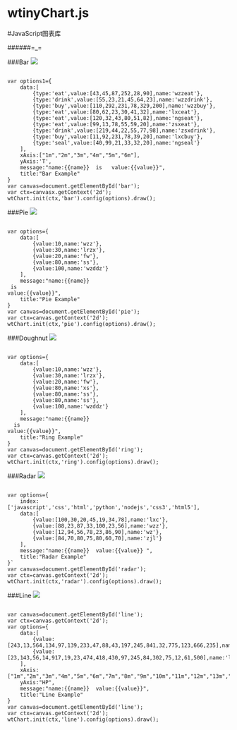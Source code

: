 # wtinyChart.js
#JavaScript图表库

######=_=

###Bar
![](https://github.com/wonggigi/wtinyChart.js/blob/master/img/bar.png)

<pre><code>
var options1={
	data:[
		{type:'eat',value:[43,45,87,252,28,90],name:'wzzeat'},
		{type:'drink',value:[55,23,21,45,64,23],name:'wzzdrink'},
		{type:'buy',value:[110,292,231,78,329,200],name:'wzzbuy'},
		{type:'eat',value:[80,62,23,30,41,32],name:'lxceat'},
		{type:'eat',value:[120,32,43,80,51,82],name:'ngseat'},
		{type:'eat',value:[99,13,78,55,59,20],name:'zsxeat'},
		{type:'drink',value:[219,44,22,55,77,98],name:'zsxdrink'},
		{type:'buy',value:[11,92,231,78,39,20],name:'lxcbuy'},
		{type:'seal',value:[40,99,21,33,32,20],name:'ngseal'}
	],
	xAxis:["1m","2m","3m","4m","5m","6m"],
	yAxis:'T',
	message:"name:{{name}}  is   value:{{value}}",
	title:"Bar Example"
}
var canvas=document.getElementById('bar');
var ctx=canvasx.getContext('2d');
wtChart.init(ctx,'bar').config(options).draw();
</code></pre>

###Pie
![](https://github.com/wonggigi/wtinyChart.js/blob/master/img/pie.png)

<pre><code>
var options={
	data:[
		{value:10,name:'wzz'},
		{value:30,name:'lrzx'},
		{value:20,name:'fw'},
		{value:80,name:'ss'},
		{value:100,name:'wzddz'}
	],
	message:"name:{{name}} <br/> is   <br/>value:{{value}}",
	title:"Pie Example"
}
var canvas=document.getElementById('pie');
var ctx=canvas.getContext('2d');
wtChart.init(ctx,'pie').config(options).draw();
</code></pre>

###Doughnut
![](https://github.com/wonggigi/wtinyChart.js/blob/master/img/ring.png)

<pre><code>
var options={
	data:[
		{value:10,name:'wzz'},
		{value:30,name:'lrzx'},
		{value:20,name:'fw'},
		{value:80,name:'xs'},
		{value:80,name:'ss'},
		{value:80,name:'ss'},
		{value:100,name:'wzddz'}
	],
	message:"name:{{name}} <br/>  is  <br/>value:{{value}}",
	title:"Ring Example"
}
var canvas=document.getElementById('ring');
var ctx=canvas.getContext('2d');
wtChart.init(ctx,'ring').config(options).draw();
</code></pre>

###Radar
![](https://github.com/wonggigi/wtinyChart.js/blob/master/img/radar.png)

<pre><code>
var options={
 	index:['javascript','css','html','python','nodejs','css3','html5'],
	data:[
		{value:[100,30,20,45,19,34,78],name:'lxc'},
		{value:[88,23,87,33,100,23,56],name:'wzz'},
		{value:[12,94,56,78,23,86,90],name:'wz'},
		{value:[84,70,80,75,80,60,70],name:'zjl'}
	],
	message:"name:{{name}}  value:{{value}} ",
	title:"Radar Example"
}`
var canvas=document.getElementById('radar');
var ctx=canvas.getContext('2d');
wtChart.init(ctx,'radar').config(options).draw();
</code></pre>

###Line
![](https://github.com/wonggigi/wtinyChart.js/blob/master/img/line.png)

<pre><code>
var canvas=document.getElementById('line');
var ctx=canvas.getContext('2d');
var options={
	data:[
		{value:[243,13,564,134,97,139,233,47,88,43,197,245,841,32,775,123,666,235],name:'wzz',curve:false},
		{value:[23,143,56,14,917,19,23,474,418,430,97,245,84,302,75,12,61,500],name:'lxc',curve:true},
	],	
	xAxis:["1m","2m","3m","4m","5m","6m","7m","8m","9m","10m","11m","12m","13m","14m","15m","16m","17m","18m"],
	yAxis:"HP",
	message:"name:{{name}}  value:{{value}}",
	title:"Line Example"
}
var canvas=document.getElementById('line');
var ctx=canvas.getContext('2d');
wtChart.init(ctx,'line').config(options).draw();
</code></pre>
